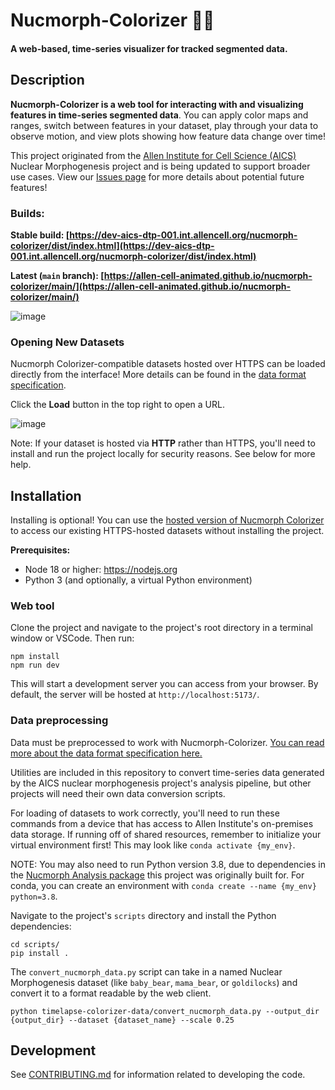# Nucmorph-Colorizer 🔬🎨

#### A web-based, time-series visualizer for tracked segmented data.

## Description

**Nucmorph-Colorizer is a web tool for interacting with and visualizing features in time-series segmented data**. You can apply color maps and ranges,
switch between features in your dataset, play through your data to observe motion, and view plots showing how feature data change over time!

This project originated from the [Allen Institute for Cell Science (AICS)](https://alleninstitute.org/division/cell-science/) Nuclear Morphogenesis
project and is being updated to support broader use cases. View our [Issues page](https://github.com/allen-cell-animated/nucmorph-colorizer/issues)
for more details about potential future features!

### Builds:

**Stable build: [https://dev-aics-dtp-001.int.allencell.org/nucmorph-colorizer/dist/index.html](https://dev-aics-dtp-001.int.allencell.org/nucmorph-colorizer/dist/index.html)**

**Latest (`main` branch): [https://allen-cell-animated.github.io/nucmorph-colorizer/main/](https://allen-cell-animated.github.io/nucmorph-colorizer/main/)**

![image](https://github.com/allen-cell-animated/nucmorph-colorizer/assets/30200665/81130299-7e75-4fc2-a344-19aba7aae8a5)

### Opening New Datasets

Nucmorph Colorizer-compatible datasets hosted over HTTPS can be loaded directly from the interface! More details can be found in the [data format specification](./documentation/DATA_FORMAT.md).

Click the **Load** button in the top right to open a URL.

![image](https://github.com/allen-cell-animated/nucmorph-colorizer/assets/30200665/e2631a78-b0d6-49fc-bb93-cefc94a91a53)

Note: If your dataset is hosted via **HTTP** rather than HTTPS, you'll need to install and run the project locally for security reasons. See below for more help.

## Installation

Installing is optional! You can use the [hosted version of Nucmorph Colorizer](https://dev-aics-dtp-001.int.allencell.org/nucmorph-colorizer/dist/index.html)
to access our existing HTTPS-hosted datasets without installing the project.

**Prerequisites:**
- Node 18 or higher: https://nodejs.org
- Python 3 (and optionally, a virtual Python environment)

### Web tool

Clone the project and navigate to the project's root directory in a terminal window or VSCode. Then run:

```
npm install
npm run dev
```

This will start a development server you can access from your browser. By default, the server will be hosted at `http://localhost:5173/`.

### Data preprocessing

Data must be preprocessed to work with Nucmorph-Colorizer. [You can read more about the data format specification here.](./documentation/DATA_FORMAT.md)

Utilities are included in this repository to convert time-series data generated by the AICS nuclear morphogenesis project's analysis pipeline, but other projects will need their own data conversion scripts.

For loading of datasets to work correctly, you'll need to run these commands from a device that has access to Allen Institute's on-premises data storage. If running off of shared resources, remember to initialize your virtual environment first! This may look like `conda activate {my_env}`.

NOTE: You may also need to run Python version 3.8, due to dependencies in the [Nucmorph Analysis package](https://github.com/aics-int/nuc-morph-analysis/blob/main/docs/INSTALL.md#basic-installation-instructions-with-conda-and-pip) this project was originally built for. For conda, you can create an environment with `conda create --name {my_env} python=3.8`.

Navigate to the project's `scripts` directory and install the Python dependencies:

```
cd scripts/
pip install .
```

The `convert_nucmorph_data.py` script can take in a named Nuclear Morphogenesis dataset (like `baby_bear`, `mama_bear`, or `goldilocks`) and convert it to a format readable
by the web client.

```
python timelapse-colorizer-data/convert_nucmorph_data.py --output_dir {output_dir} --dataset {dataset_name} --scale 0.25
```

## Development

See [CONTRIBUTING.md](CONTRIBUTING.md) for information related to developing the code.
